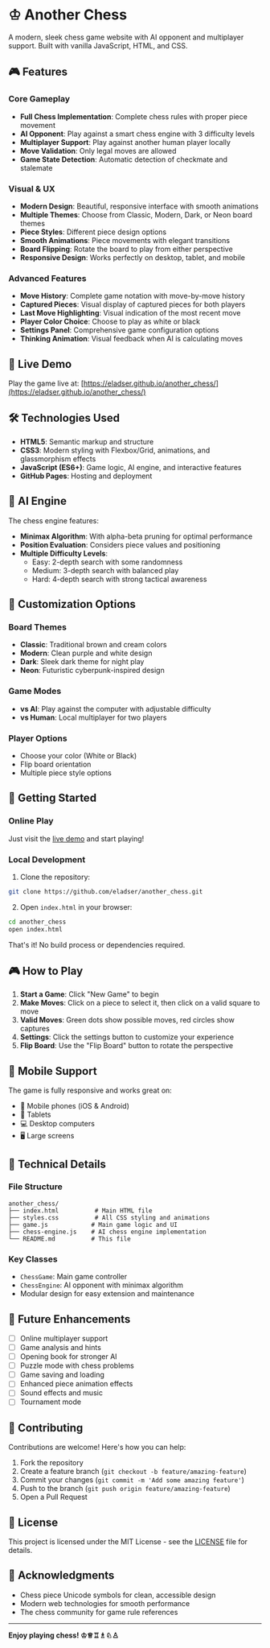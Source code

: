 # ♔ Another Chess

A modern, sleek chess game website with AI opponent and multiplayer support. Built with vanilla JavaScript, HTML, and CSS.

## 🎮 Features

### Core Gameplay
- **Full Chess Implementation**: Complete chess rules with proper piece movement
- **AI Opponent**: Play against a smart chess engine with 3 difficulty levels
- **Multiplayer Support**: Play against another human player locally
- **Move Validation**: Only legal moves are allowed
- **Game State Detection**: Automatic detection of checkmate and stalemate

### Visual & UX
- **Modern Design**: Beautiful, responsive interface with smooth animations
- **Multiple Themes**: Choose from Classic, Modern, Dark, or Neon board themes
- **Piece Styles**: Different piece design options
- **Smooth Animations**: Piece movements with elegant transitions
- **Board Flipping**: Rotate the board to play from either perspective
- **Responsive Design**: Works perfectly on desktop, tablet, and mobile

### Advanced Features
- **Move History**: Complete game notation with move-by-move history
- **Captured Pieces**: Visual display of captured pieces for both players
- **Last Move Highlighting**: Visual indication of the most recent move
- **Player Color Choice**: Choose to play as white or black
- **Settings Panel**: Comprehensive game configuration options
- **Thinking Animation**: Visual feedback when AI is calculating moves

## 🚀 Live Demo

Play the game live at: [https://eladser.github.io/another_chess/](https://eladser.github.io/another_chess/)

## 🛠️ Technologies Used

- **HTML5**: Semantic markup and structure
- **CSS3**: Modern styling with Flexbox/Grid, animations, and glassmorphism effects
- **JavaScript (ES6+)**: Game logic, AI engine, and interactive features
- **GitHub Pages**: Hosting and deployment

## 🎯 AI Engine

The chess engine features:
- **Minimax Algorithm**: With alpha-beta pruning for optimal performance
- **Position Evaluation**: Considers piece values and positioning
- **Multiple Difficulty Levels**:
  - Easy: 2-depth search with some randomness
  - Medium: 3-depth search with balanced play
  - Hard: 4-depth search with strong tactical awareness

## 🎨 Customization Options

### Board Themes
- **Classic**: Traditional brown and cream colors
- **Modern**: Clean purple and white design
- **Dark**: Sleek dark theme for night play
- **Neon**: Futuristic cyberpunk-inspired design

### Game Modes
- **vs AI**: Play against the computer with adjustable difficulty
- **vs Human**: Local multiplayer for two players

### Player Options
- Choose your color (White or Black)
- Flip board orientation
- Multiple piece style options

## 🚀 Getting Started

### Online Play
Just visit the [live demo](https://eladser.github.io/another_chess/) and start playing!

### Local Development

1. Clone the repository:
```bash
git clone https://github.com/eladser/another_chess.git
```

2. Open `index.html` in your browser:
```bash
cd another_chess
open index.html
```

That's it! No build process or dependencies required.

## 🎮 How to Play

1. **Start a Game**: Click "New Game" to begin
2. **Make Moves**: Click on a piece to select it, then click on a valid square to move
3. **Valid Moves**: Green dots show possible moves, red circles show captures
4. **Settings**: Click the settings button to customize your experience
5. **Flip Board**: Use the "Flip Board" button to rotate the perspective

## 📱 Mobile Support

The game is fully responsive and works great on:
- 📱 Mobile phones (iOS & Android)
- 📱 Tablets
- 💻 Desktop computers
- 🖥️ Large screens

## 🔧 Technical Details

### File Structure
```
another_chess/
├── index.html          # Main HTML file
├── styles.css          # All CSS styling and animations
├── game.js            # Main game logic and UI
├── chess-engine.js    # AI chess engine implementation
└── README.md          # This file
```

### Key Classes
- `ChessGame`: Main game controller
- `ChessEngine`: AI opponent with minimax algorithm
- Modular design for easy extension and maintenance

## 🎯 Future Enhancements

- [ ] Online multiplayer support
- [ ] Game analysis and hints
- [ ] Opening book for stronger AI
- [ ] Puzzle mode with chess problems
- [ ] Game saving and loading
- [ ] Enhanced piece animation effects
- [ ] Sound effects and music
- [ ] Tournament mode

## 🤝 Contributing

Contributions are welcome! Here's how you can help:

1. Fork the repository
2. Create a feature branch (`git checkout -b feature/amazing-feature`)
3. Commit your changes (`git commit -m 'Add some amazing feature'`)
4. Push to the branch (`git push origin feature/amazing-feature`)
5. Open a Pull Request

## 📄 License

This project is licensed under the MIT License - see the [LICENSE](LICENSE) file for details.

## 🙏 Acknowledgments

- Chess piece Unicode symbols for clean, accessible design
- Modern web technologies for smooth performance
- The chess community for game rule references

---

**Enjoy playing chess! ♔♕♖♗♘♙**